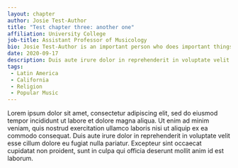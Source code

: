 ```yaml
---
layout: chapter
author: Josie Test-Author
title: "Test chapter three: another one"
affiliation: University College
job-title: Assistant Professor of Musicology
bio: Josie Test-Author is an important person who does important things at University College. She likes stuff and to do things. Lorem ipsum dolor sit amet, consectetur adipiscing elit, sed do eiusmod tempor incididunt ut labore et dolore magna aliqua.
date: 2020-09-17
description: Duis aute irure dolor in reprehenderit in voluptate velit esse cillum dolore eu fugiat nulla pariatur. Excepteur sint occaecat cupidatat non proident, sunt in culpa qui officia deserunt mollit anim id est laborum.
tags:
 - Latin America
 - California
 - Religion
 - Popular Music
---
```

Lorem ipsum dolor sit amet, consectetur adipiscing elit, sed do eiusmod tempor incididunt ut labore et dolore magna aliqua. Ut enim ad minim veniam, quis nostrud exercitation ullamco laboris nisi ut aliquip ex ea commodo consequat. Duis aute irure dolor in reprehenderit in voluptate velit esse cillum dolore eu fugiat nulla pariatur. Excepteur sint occaecat cupidatat non proident, sunt in culpa qui officia deserunt mollit anim id est laborum.